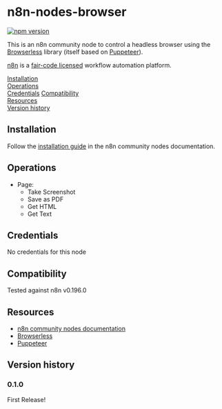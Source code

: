 # n8n-nodes-browser

[![npm version](https://badge.fury.io/js/n8n-nodes-browser.svg)](https://badge.fury.io/js/n8n-nodes-browser)

This is an n8n community node to control a headless browser using the [Browserless](https://browserless.js.org) library (itself based on [Puppeteer](https://pptr.dev)).

[n8n](https://n8n.io/) is a [fair-code licensed](https://docs.n8n.io/reference/license/) workflow automation platform.

[Installation](#installation)  
[Operations](#operations)  
[Credentials](#credentials)
[Compatibility](#compatibility)  
[Resources](#resources)  
[Version history](#version-history)

## Installation

Follow the [installation guide](https://docs.n8n.io/integrations/community-nodes/installation/) in the n8n community nodes documentation.

## Operations

* Page:
  * Take Screenshot
  * Save as PDF
  * Get HTML
  * Get Text

## Credentials

No credentials for this node

## Compatibility

Tested against n8n v0.196.0

## Resources

* [n8n community nodes documentation](https://docs.n8n.io/integrations/community-nodes/)
* [Browserless](https://browserless.js.org)
* [Puppeteer](https://pptr.dev)

## Version history

### 0.1.0

First Release!
